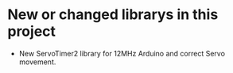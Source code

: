 # New or changed librarys in this project

* New ServoTimer2 library for 12MHz Arduino and correct Servo movement.

